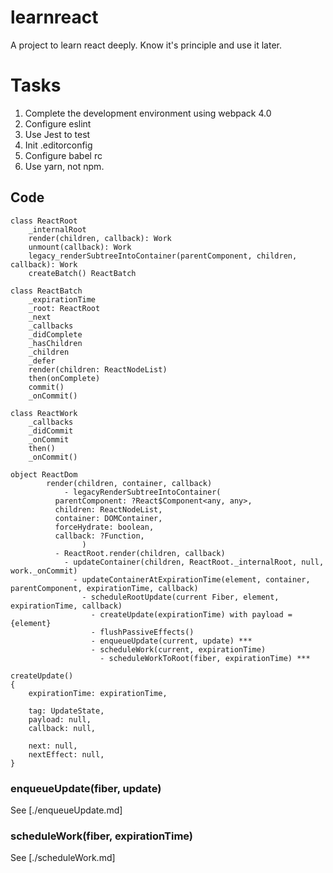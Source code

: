 # learnreact
A project to learn react deeply. Know it's principle and use it later.

# Tasks
1. Complete the development environment using webpack 4.0
2. Configure eslint
3. Use Jest to test
4. Init .editorconfig
5. Configure babel rc
6. Use yarn, not npm.

## Code
```
class ReactRoot
	_internalRoot
	render(children, callback): Work
	unmount(callback): Work
	legacy_renderSubtreeIntoContainer(parentComponent, children, callback): Work
	createBatch() ReactBatch

class ReactBatch
	_expirationTime
	_root: ReactRoot
	_next
	_callbacks
	_didComplete
	_hasChildren
	_children
	_defer
	render(children: ReactNodeList)
	then(onComplete)
	commit()
	_onCommit()	

class ReactWork
	_callbacks
	_didCommit
	_onCommit
	then()
	_onCommit()

object ReactDom
		render(children, container, callback)
			- legacyRenderSubtreeIntoContainer(
          parentComponent: ?React$Component<any, any>,
          children: ReactNodeList,
          container: DOMContainer,
          forceHydrate: boolean,
          callback: ?Function,
				)
          - ReactRoot.render(children, callback)
            - updateContainer(children, ReactRoot._internalRoot, null, work._onCommit)
              - updateContainerAtExpirationTime(element, container, parentComponent, expirationTime, callback)
                - scheduleRootUpdate(current Fiber, element, expirationTime, callback)
                  - createUpdate(expirationTime) with payload = {element}
                  - flushPassiveEffects()
                  - enqueueUpdate(current, update) ***
                  - scheduleWork(current, expirationTime)
                    - scheduleWorkToRoot(fiber, expirationTime) ***
```

```
createUpdate()
{
    expirationTime: expirationTime,

    tag: UpdateState,
    payload: null,
    callback: null,

    next: null,
    nextEffect: null,
}

```

### enqueueUpdate(fiber, update)

See [./enqueueUpdate.md]

### scheduleWork(fiber, expirationTime)
See [./scheduleWork.md]
